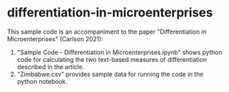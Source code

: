 # differentiation-in-microenterprises

This sample code is an accompaniment to the paper "Differentiation in Microenterprises" (Carlson 2021):

1. "Sample Code - Differentiation in Microenterprises.ipynb" shows python code for calculating the two text-based measures of differentiation described in the article.
2. "Zimbabwe.csv" provides sample data for running the code in the python notebook.
